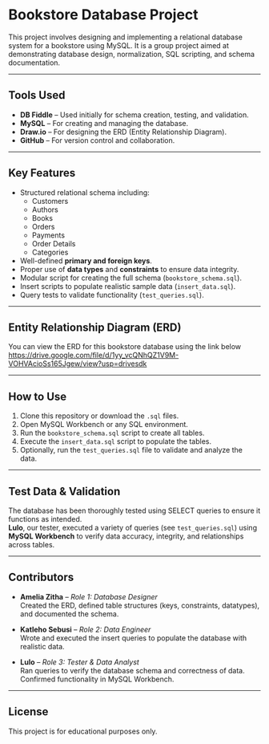 # Bookstore Database Project

This project involves designing and implementing a relational database system for a bookstore using MySQL. It is a group project aimed at demonstrating database design, normalization, SQL scripting, and schema documentation.

---

## Tools Used

- **DB Fiddle** – Used initially for schema creation, testing, and validation.  
- **MySQL** – For creating and managing the database.  
- **Draw.io** – For designing the ERD (Entity Relationship Diagram).  
- **GitHub** – For version control and collaboration.

---

## Key Features

- Structured relational schema including:
  - Customers
  - Authors
  - Books
  - Orders
  - Payments
  - Order Details
  - Categories
- Well-defined **primary and foreign keys**.
- Proper use of **data types** and **constraints** to ensure data integrity.
- Modular script for creating the full schema (`bookstore_schema.sql`).
- Insert scripts to populate realistic sample data (`insert_data.sql`).
- Query tests to validate functionality (`test_queries.sql`).

---

## Entity Relationship Diagram (ERD)

You can view the ERD for this bookstore database using the link below 
https://drive.google.com/file/d/1yy_vcQNhQZ1V9M-VOHVAcioSs165Jgew/view?usp=drivesdk

---

## How to Use

1. Clone this repository or download the `.sql` files.
2. Open MySQL Workbench or any SQL environment.
3. Run the `bookstore_schema.sql` script to create all tables.
4. Execute the `insert_data.sql` script to populate the tables.
5. Optionally, run the `test_queries.sql` file to validate and analyze the data.

---

## Test Data & Validation

The database has been thoroughly tested using SELECT queries to ensure it functions as intended.  
**Lulo**, our tester, executed a variety of queries (see `test_queries.sql`) using **MySQL Workbench** to verify data accuracy, integrity, and relationships across tables.

---

## Contributors

- **Amelia Zitha** – *Role 1: Database Designer*  
  Created the ERD, defined table structures (keys, constraints, datatypes), and documented the schema.

- **Katleho Sebusi** – *Role 2: Data Engineer*  
  Wrote and executed the insert queries to populate the database with realistic data.

- **Lulo** – *Role 3: Tester & Data Analyst*  
  Ran queries to verify the database schema and correctness of data. Confirmed functionality in MySQL Workbench.

---

## License

This project is for educational purposes only.
